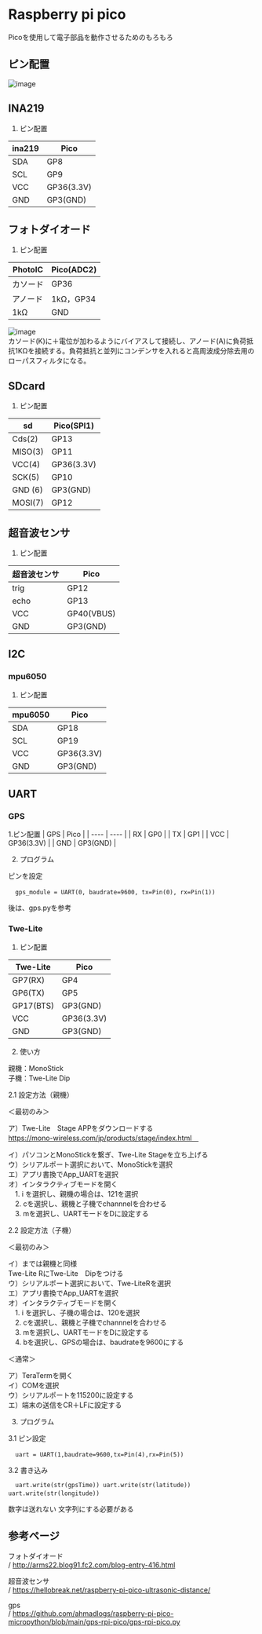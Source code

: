 # Raspberry pi pico
Picoを使用して電子部品を動作させるためのもろもろ

## ピン配置

![image](https://user-images.githubusercontent.com/54015319/124367560-2db3e680-dc93-11eb-81b0-5dbb4a602426.png)

## INA219
1. ピン配置

| ina219  | Pico |
-------    | -------  
| SDA      | GP8  |
| SCL      | GP9  |
| VCC      | GP36(3.3V) |
| GND      | GP3(GND) |

## フォトダイオード
1. ピン配置

| PhotoIC | Pico(ADC2) |
-------    | -------  
| カソード     | GP36 |
| アノード     | 1kΩ，GP34 |
| 1kΩ | GND |\

![image](https://user-images.githubusercontent.com/54015319/129685051-cd29f472-2598-422d-b0fa-ba00b70417aa.png
)<br>
カソード(K)に＋電位が加わるようにバイアスして接続し、アノード(A)に負荷抵抗1KΩを接続する。負荷抵抗と並列にコンデンサを入れると高周波成分除去用のローパスフィルタになる。

## SDcard
1. ピン配置

| sd | Pico(SPI1) |
-------    | -------  
| Cds(2)     | GP13  |
| MISO(3)     | GP11 |
| VCC(4)      | GP36(3.3V) |
| SCK(5)     | GP10 |
| GND (6)     | GP3(GND) |
| MOSI(7)      | GP12 |

## 超音波センサ
1. ピン配置

| 超音波センサ| Pico |
-------    | -------  
| trig      | GP12  |
| echo      | GP13  |
| VCC      | GP40(VBUS) |
| GND      | GP3(GND) |

## I2C
### mpu6050

1. ピン配置

| mpu6050  | Pico |
-------    | -------  
| SDA      | GP18  |
| SCL      | GP19  |
| VCC      | GP36(3.3V) |
| GND      | GP3(GND) |


## UART


### GPS
1.ピン配置
| GPS  | Pico |
| ---- | ---- |
| RX   | GP0  |
| TX   | GP1  |
| VCC  | GP36(3.3V) |
| GND  | GP3(GND) |

2. プログラム

ピンを設定

 ` ` ` 
gps_module = UART(0, baudrate=9600, tx=Pin(0), rx=Pin(1))
 ` ` ` 

後は、gps.pyを参考

### Twe-Lite
1. ピン配置

| Twe-Lite  | Pico       |
----      | ----       
| GP7(RX)   | GP4        |
| GP6(TX)   | GP5        |
| GP17(BTS) | GP3(GND)   |
| VCC       | GP36(3.3V) |
| GND       | GP3(GND)   |

2. 使い方

親機：MonoStick<br>
子機：Twe-Lite Dip<br>

2.1 設定方法（親機）

＜最初のみ＞

ア）Twe-Lite　Stage APPをダウンロードする<br>
https://mono-wireless.com/jp/products/stage/index.html　

イ）パソコンとMonoStickを繋ぎ、Twe-Lite Stageを立ち上げる<br>
ウ）シリアルポート選択において、MonoStickを選択<br>
エ）アプリ書換でApp_UARTを選択<br>
オ）インタラクティブモードを開く<br>
　1. i を選択し、親機の場合は、121を選択<br>
　2. cを選択し、親機と子機でchannnelを合わせる<br>
　3. mを選択し、UARTモードをDに設定する<br>

2.2 設定方法（子機）

＜最初のみ＞

イ）までは親機と同様<br>
Twe-Lite RにTwe-Lite　Dipをつける<br>
ウ）シリアルポート選択において、Twe-LiteRを選択<br>
エ）アプリ書換でApp_UARTを選択<br>
オ）インタラクティブモードを開く<br>
　1. i を選択し、子機の場合は、120を選択<br>
　2. cを選択し、親機と子機でchannnelを合わせる<br>
　3. mを選択し、UARTモードをDに設定する<br>
　4. bを選択し、GPSの場合は、baudrateを9600にする

＜通常＞

ア）TeraTermを開く<br>
イ）COMを選択<br>
ウ）シリアルポートを115200に設定する<br>
エ）端末の送信をCR＋LFに設定する<br>

3. プログラム

3.1 ピン設定

 ` ` ` 
 uart = UART(1,baudrate=9600,tx=Pin(4),rx=Pin(5))
 ` ` ` 

3.2 書き込み

 ` ` ` 
uart.write(str(gpsTime))
uart.write(str(latitude))
uart.write(str(longitude)) 
 ` ` ` 
 
 数字は送れない
 文字列にする必要がある

## 参考ページ
フォトダイオード<br>
/ http://arms22.blog91.fc2.com/blog-entry-416.html

超音波センサ<br>
/ https://hellobreak.net/raspberry-pi-pico-ultrasonic-distance/

gps<br>
/ https://github.com/ahmadlogs/raspberry-pi-pico-micropython/blob/main/gps-rpi-pico/gps-rpi-pico.py
